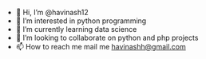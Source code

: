 - 👋 Hi, I’m @havinash12
- 👀 I’m interested in python programming
- 🌱 I’m currently learning data science
- 💞️ I’m looking to collaborate on python and php projects
- 📫 How to reach me mail me havinashh@gmail.com

<!---
havinash12/havinash12 is a ✨ special ✨ repository because its `README.md` (this file) appears on your GitHub profile.
You can click the Preview link to take a look at your changes.
--->
